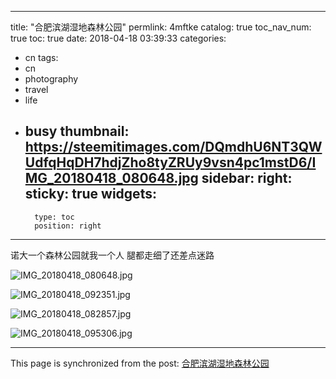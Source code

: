 
---
title: "合肥滨湖湿地森林公园"
permlink: 4mftke
catalog: true
toc_nav_num: true
toc: true
date: 2018-04-18 03:39:33
categories:
- cn
tags:
- cn
- photography
- travel
- life
- busy
thumbnail: https://steemitimages.com/DQmdhU6NT3QWUdfqHqDH7hdjZho8tyZRUy9vsn4pc1mstD6/IMG_20180418_080648.jpg
sidebar:
    right:
        sticky: true
widgets:
    -
        type: toc
        position: right
---


诺大一个森林公园就我一个人
腿都走细了还差点迷路

![IMG_20180418_080648.jpg](https://steemitimages.com/DQmdhU6NT3QWUdfqHqDH7hdjZho8tyZRUy9vsn4pc1mstD6/IMG_20180418_080648.jpg)

![IMG_20180418_092351.jpg](https://steemitimages.com/DQmRdgt6MJuuAm3FWsXuUH4Pysg3o7zsZjBGCLGqmi5DNbh/IMG_20180418_092351.jpg)

![IMG_20180418_082857.jpg](https://steemitimages.com/DQmPKePv9goc3HuvZPCEydimepMWAxa59B4bJMDUAvBph2e/IMG_20180418_082857.jpg)

![IMG_20180418_095306.jpg](https://steemitimages.com/DQmURXaVQkkozo9ojhiSDBANBztvcihH8Vb77geqR75qC99/IMG_20180418_095306.jpg)

- - -

This page is synchronized from the post: [合肥滨湖湿地森林公园](https://steemit.com/@andrewma/4mftke)
